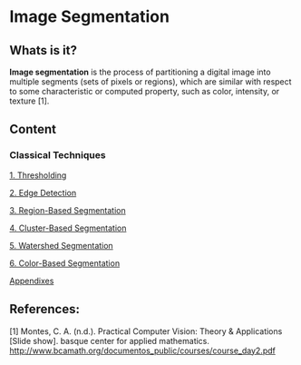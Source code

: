 # Image Segmentation

## Whats is it?

<b>Image segmentation</b> is the process of partitioning a digital image into
multiple segments (sets of pixels or regions), which are similar with respect
to some characteristic or computed property, such as color, intensity, or
texture [1].

## Content

### Classical Techniques

[1. Thresholding]()

[2. Edge Detection]()

[3. Region-Based Segmentation]()

[4. Cluster-Based Segmentation]()

[5. Watershed Segmentation]()

[6. Color-Based Segmentation]()

[Appendixes]()

## References:

[1] Montes, C. A. (n.d.). Practical Computer Vision: Theory & Applications [Slide show]. basque center for applied mathematics. http://www.bcamath.org/documentos_public/courses/course_day2.pdf
